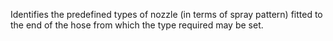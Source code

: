 ﻿Identifies the predefined types of nozzle (in terms of spray pattern) fitted to the end of the hose from which the type required may be set.